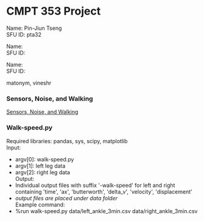 # CMPT 353 Project

Name: Pin-Jiun Tseng  
SFU ID: pta32  
  
Name:  
SFU ID:  
  
Name:  
SFU ID:  

matonym, vineshr

### Sensors, Noise, and Walking

[Sensors, Noise, and Walking](https://coursys.sfu.ca/2021fa-cmpt-353-d1/pages/ProjectWalking)

### Walk-speed.py
Required libraries: pandas, sys, scipy, matplotlib  
Input:   
- argv[0]: walk-speed.py  
- argv[1]: left leg data  
- argv[2]: right leg data  
Output:  
- Individual output files with suffix '-walk-speed' for left and right containing 'time', 'ax', 'butterworth', 'delta_v', 'velocity', 'displacement'  
- *output files are placed under data folder*  
Example command:  
- %run walk-speed.py data/left_ankle_3min.csv data/right_ankle_3min.csv  

